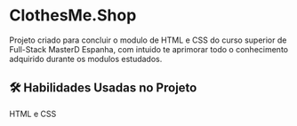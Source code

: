 # ClothesMe.Shop

Projeto criado para concluir o modulo de HTML e CSS do curso superior de Full-Stack MasterD Espanha, com intuido te aprimorar todo o conhecimento adquirido durante os modulos estudados.

## 🛠 Habilidades Usadas no Projeto
HTML e CSS


